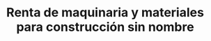 ---
title: "Renta de maquinaria y materiales para construcción sin nombre"
url: /oaxaca-de-juarez/renta-de-maquinaria-y-materiales-para-construccion-sin-nombre/
shop: comercio
---